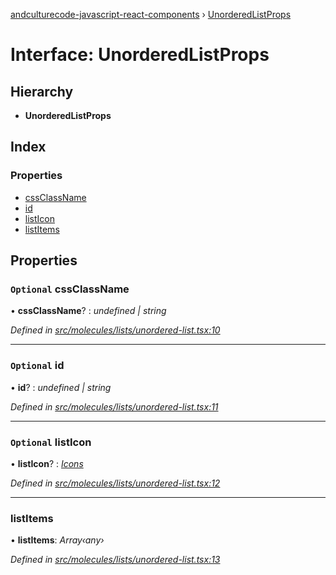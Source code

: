 [andculturecode-javascript-react-components](../README.md) › [UnorderedListProps](unorderedlistprops.md)

# Interface: UnorderedListProps

## Hierarchy

* **UnorderedListProps**

## Index

### Properties

* [cssClassName](unorderedlistprops.md#optional-cssclassname)
* [id](unorderedlistprops.md#optional-id)
* [listIcon](unorderedlistprops.md#optional-listicon)
* [listItems](unorderedlistprops.md#listitems)

## Properties

### `Optional` cssClassName

• **cssClassName**? : *undefined | string*

*Defined in [src/molecules/lists/unordered-list.tsx:10](https://github.com/AndcultureCode/AndcultureCode.JavaScript.React.Components/blob/70e5ccf/src/molecules/lists/unordered-list.tsx#L10)*

___

### `Optional` id

• **id**? : *undefined | string*

*Defined in [src/molecules/lists/unordered-list.tsx:11](https://github.com/AndcultureCode/AndcultureCode.JavaScript.React.Components/blob/70e5ccf/src/molecules/lists/unordered-list.tsx#L11)*

___

### `Optional` listIcon

• **listIcon**? : *[Icons](../enums/icons.md)*

*Defined in [src/molecules/lists/unordered-list.tsx:12](https://github.com/AndcultureCode/AndcultureCode.JavaScript.React.Components/blob/70e5ccf/src/molecules/lists/unordered-list.tsx#L12)*

___

###  listItems

• **listItems**: *Array‹any›*

*Defined in [src/molecules/lists/unordered-list.tsx:13](https://github.com/AndcultureCode/AndcultureCode.JavaScript.React.Components/blob/70e5ccf/src/molecules/lists/unordered-list.tsx#L13)*
